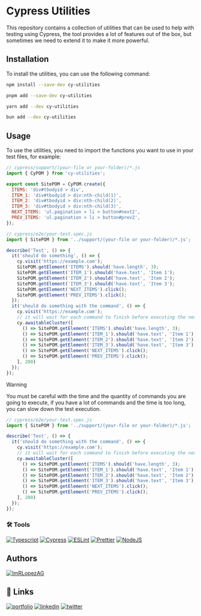 # Cypress Utilities

This repository contains a collection of utilities that can be used to help with testing using Cypress, the tool provides
a lot of features out of the box, but sometimes we need to extend it to make it more powerful.

## Installation

To install the utilities, you can use the following command:

```bash
npm install --save-dev cy-utilities
```

```bash
pnpm add --save-dev cy-utilities
```

```bash
yarn add --dev cy-utilities
```

```bash
bun add --dev cy-utilities
```

## Usage

To use the utilities, you need to import the functions you want to use in your test files, for example:

```javascript
// cypress/support/(your-file or your-folder)/*.js
import { CyPOM } from 'cy-utilities';

export const SitePOM = CyPOM.create({
  ITEMS: 'div#tbodyid > div',
  ITEM_1: 'div#tbodyid > div:nth-child(1)',
  ITEM_2: 'div#tbodyid > div:nth-child(2)',
  ITEM_3: 'div#tbodyid > div:nth-child(3)',
  NEXT_ITEMS: 'ul.pagination > li > button#next2',
  PREV_ITEMS: 'ul.pagination > li > button#prev2',
});
```

```javascript
// cypress/e2e/your-test.spec.js
import { SitePOM } from '../support/(your-file or your-folder)/*.js';

describe('Test', () => {
  it('should do something', () => {
    cy.visit('https://example.com');
    SitePOM.getElement('ITEMS').should('have.length', 3);
    SitePOM.getElement('ITEM_1').should('have.text', 'Item 1');
    SitePOM.getElement('ITEM_2').should('have.text', 'Item 2');
    SitePOM.getElement('ITEM_3').should('have.text', 'Item 3');
    SitePOM.getElement('NEXT_ITEMS').click();
    SitePOM.getElement('PREV_ITEMS').click();
  });
  it('should do something with the command', () => {
    cy.visit('https://example.com');
    // it will wait for each command to finish before executing the next one the quantity of milliseconds is the second parameter
    cy.awaitableCluster([
      () => SitePOM.getElement('ITEMS').should('have.length', 3);
      () => SitePOM.getElement('ITEM_1').should('have.text', 'Item 1');
      () => SitePOM.getElement('ITEM_2').should('have.text', 'Item 2');
      () => SitePOM.getElement('ITEM_3').should('have.text', 'Item 3');
      () => SitePOM.getElement('NEXT_ITEMS').click();
      () => SitePOM.getElement('PREV_ITEMS').click();
    ], 200)
  });
});

```

> [!Warning]
> You must be careful with the time and the quantity of commands you are going to execute, if you have a lot of commands and the time is too long, you can slow down the test execution.

```javascript
// cypress/e2e/your-test.spec.js
import { SitePOM } from '../support/(your-file or your-folder)/*.js';

describe('Test', () => {
  it('should do something with the command', () => {
    cy.visit('https://example.com');
    // it will wait for each command to finish before executing the next one the quantity of milliseconds is the second parameter
    cy.awaitableCluster([
      () => SitePOM.getElement('ITEMS').should('have.length', 3);
      () => SitePOM.getElement('ITEM_1').should('have.text', 'Item 1');
      () => SitePOM.getElement('ITEM_2').should('have.text', 'Item 2');
      () => SitePOM.getElement('ITEM_3').should('have.text', 'Item 3');
      () => SitePOM.getElement('NEXT_ITEMS').click();
      () => SitePOM.getElement('PREV_ITEMS').click();
    ], 200)
  });
});
```

### 🛠️ Tools


[![Typescript](https://img.shields.io/badge/Typescript-3178C6?logo=typescript&logoColor=white)](https://www.typescriptlang.org/)
[![Cypress](https://img.shields.io/badge/Cypress-17202C?logo=cypress&logoColor=white)](https://www.cypress.io/)
[![ESLint](https://img.shields.io/badge/ESLint-4B32C3?logo=eslint&logoColor=white)](https://eslint.org/)
[![Prettier](https://img.shields.io/badge/Prettier-F7B93E?logo=prettier&logoColor=white)](https://prettier.io/)
[![NodeJS](https://img.shields.io/badge/NodeJS-339933?logo=node.js&logoColor=white)](https://nodejs.org/es/)



## Authors

[![ImRLopezAG](https://img.shields.io/badge/ImRLopezAG-000000?style=for-the-badge&logo=github&logoColor=white)](https://github.com/ImRLopezAG)

## 🔗 Links

[![portfolio](https://img.shields.io/badge/my_portfolio-000?style=for-the-badge&logo=ko-fi&logoColor=white)](https://imrlopez.vercel.app)
[![linkedin](https://img.shields.io/badge/linkedin-0A66C2?style=for-the-badge&logo=linkedin&logoColor=white)](https://www.linkedin.com/in/angel-gabriel-lopez/)
[![twitter](https://img.shields.io/badge/twitter-1DA1F2?style=for-the-badge&logo=twitter&logoColor=white)](https://twitter.com/imr_lopez)

